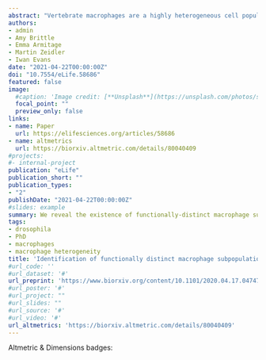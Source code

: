 ```yaml
---
abstract: "Vertebrate macrophages are a highly heterogeneous cell population, but while Drosophila blood is dominated by a macrophage-like lineage (plasmatocytes), until very recently these cells were considered to represent a homogeneous population. Here, we present our identification of enhancer elements labelling plasmatocyte subpopulations, which vary in abundance across development. These subpopulations exhibit functional differences compared to the overall population, including more potent injury responses and differential localisation and dynamics in pupae and adults. Our enhancer analysis identified candidate genes regulating plasmatocyte behaviour: pan-plasmatocyte expression of one such gene (Calnexin14D) improves wound responses, causing the overall population to resemble more closely the subpopulation marked by the Calnexin14D-associated enhancer. Finally, we show that exposure to increased levels of apoptotic cell death modulates subpopulation cell numbers. Taken together this demonstrates macrophage heterogeneity in Drosophila, identifies mechanisms involved in subpopulation specification and function and facilitates the use of Drosophila to study macrophage heterogeneity in vivo."
authors:
- admin
- Amy Brittle
- Emma Armitage
- Martin Zeidler
- Iwan Evans
date: "2021-04-22T00:00:00Z"
doi: "10.7554/eLife.58686"
featured: false
image:
  #caption: 'Image credit: [**Unsplash**](https://unsplash.com/photos/s9CC2SKySJM)'
  focal_point: ""
  preview_only: false
links:
- name: Paper
  url: https://elifesciences.org/articles/58686
- name: altmetrics
  url: https://biorxiv.altmetric.com/details/80040409 
#projects:
#- internal-project
publication: "eLife"
publication_short: ""
publication_types:
- "2"
publishDate: "2021-04-22T00:00:00Z"
#slides: example
summary: We reveal the existence of functionally-distinct macrophage subtypes in Drosophila  
tags:
- drosophila
- PhD
- macrophages
- macrophage heterogeneity
title: 'Identification of functionally distinct macrophage subpopulations in Drosophila'
#url_code: ''
#url_dataset: '#'
url_preprint: 'https://www.biorxiv.org/content/10.1101/2020.04.17.047472v1.full.pdf+html'
#url_poster: '#'
#url_project: ""
#url_slides: ""
#url_source: '#'
#url_video: '#'
url_altmetrics: 'https://biorxiv.altmetric.com/details/80040409'
---
```




Altmetric & Dimensions badges:

<span class="__dimensions_badge_embed__" data-doi="10.1101/2020.04.17.047472" data-legend="always"></span><script async src="https://badge.dimensions.ai/badge.js" charset="utf-8"></script>

<script id="altmetric-embed-js" type="text/javascript"
src='https://d1bxh8uas1mnw7.cloudfront.net/assets/embed.js'></script>
<div class= 'altmetric-embed' data-badge-details="right" data-badge-type="medium-donut" data-hide-no-mentions="true" data-doi="10.1101/2020.04.17.047472"</div>